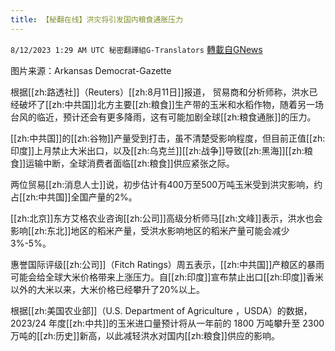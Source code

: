 ```yaml
---
title: 【秘翻在线】洪灾将引发国内粮食通胀压力
---
```

`8/12/2023 1:29 AM UTC 秘密翻譯組G-Translators` [轉載自GNews](https://gnews.org/articles/1546839)

图片来源：Arkansas Democrat-Gazette

根据[[zh:路透社]]（Reuters）[[zh:8月11日]]报道， 贸易商和分析师称，洪水已经破坏了[[zh:中共国]]北方主要[[zh:粮食]]生产带的玉米和水稻作物，随着另一场台风的临近，预计还会有更多降雨，这有可能加剧全球[[zh:粮食通胀]]的压力。

[[zh:中共国]]的[[zh:谷物]]产量受到打击，虽不清楚受影响程度，但目前正值[[zh:印度]]上月禁止大米出口，以及[[zh:乌克兰]][[zh:战争]]导致[[zh:黑海]][[zh:粮食]]运输中断，全球消费者面临[[zh:粮食]]供应紧张之际。

两位贸易[[zh:消息人士]]说，初步估计有400万至500万吨玉米受到洪灾影响，约占[[zh:中共国]]全国产量的2%。

[[zh:北京]]东方艾格农业咨询[[zh:公司]]高级分析师马[[zh:文峰]]表示，洪水也会影响[[zh:东北]]地区的稻米产量，受洪水影响地区的稻米产量可能会减少3%-5%。

惠誉国际评级[[zh:公司]]（Fitch Ratings）周五表示，[[zh:中共国]]产粮区的暴雨可能会给全球大米价格带来上涨压力。自[[zh:印度]]宣布禁止出口[[zh:印度]]香米以外的大米以来，大米价格已经攀升了20%以上。

根据[[zh:美国农业部]]（U.S. Department of Agriculture ，USDA）的数据，2023/24 年度[[zh:中共]]的玉米进口量预计将从一年前的 1800 万吨攀升至 2300 万吨的[[zh:历史]]新高，以此减轻洪水对国内[[zh:粮食]]供应的影响。
